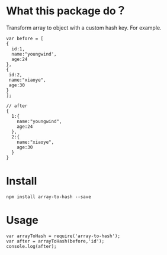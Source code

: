 # What this package do？
Transform array to object with a custom hash key.
For example.

```
var before = [
{
  id:1,
  name:"youngwind',
  age:24
},
{
 id:2,
 name:"xiaoye",
 age:30
}
];

```

```
// after
{
  1:{
    name:"youngwind",
    age:24
  },
  2:{
    name:"xiaoye",
    age:30
  }
}
```

# Install
```
npm install array-to-hash --save
```

# Usage
```
var arrayToHash = require('array-to-hash');
var after = arrayToHash(before,'id');
console.log(after);
```

